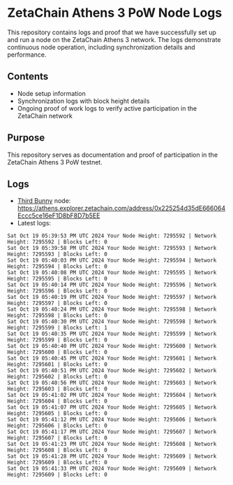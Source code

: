 # ZetaChain Athens 3 PoW Node Logs
This repository contains logs and proof that we have successfully set up and run a node on the ZetaChain Athens 3 network. The logs demonstrate continuous node operation, including synchronization details and performance.

## Contents
- Node setup information
- Synchronization logs with block height details
- Ongoing proof of work logs to verify active participation in the ZetaChain network

## Purpose
This repository serves as documentation and proof of participation in the ZetaChain Athens 3 PoW testnet.

## Logs

- [Third Bunny](https://thirdbunny.xyz/) node: https://athens.explorer.zetachain.com/address/0x225254d35dE666064Eccc5ce16eF1D8bF8D7b5EE
- Latest logs:
```
Sat Oct 19 05:39:53 PM UTC 2024 Your Node Height: 7295592 | Network Height: 7295592 | Blocks Left: 0
Sat Oct 19 05:39:58 PM UTC 2024 Your Node Height: 7295593 | Network Height: 7295593 | Blocks Left: 0
Sat Oct 19 05:40:03 PM UTC 2024 Your Node Height: 7295594 | Network Height: 7295594 | Blocks Left: 0
Sat Oct 19 05:40:08 PM UTC 2024 Your Node Height: 7295595 | Network Height: 7295595 | Blocks Left: 0
Sat Oct 19 05:40:14 PM UTC 2024 Your Node Height: 7295596 | Network Height: 7295596 | Blocks Left: 0
Sat Oct 19 05:40:19 PM UTC 2024 Your Node Height: 7295597 | Network Height: 7295597 | Blocks Left: 0
Sat Oct 19 05:40:24 PM UTC 2024 Your Node Height: 7295598 | Network Height: 7295598 | Blocks Left: 0
Sat Oct 19 05:40:30 PM UTC 2024 Your Node Height: 7295598 | Network Height: 7295599 | Blocks Left: 1
Sat Oct 19 05:40:35 PM UTC 2024 Your Node Height: 7295599 | Network Height: 7295599 | Blocks Left: 0
Sat Oct 19 05:40:40 PM UTC 2024 Your Node Height: 7295600 | Network Height: 7295600 | Blocks Left: 0
Sat Oct 19 05:40:45 PM UTC 2024 Your Node Height: 7295601 | Network Height: 7295601 | Blocks Left: 0
Sat Oct 19 05:40:51 PM UTC 2024 Your Node Height: 7295602 | Network Height: 7295602 | Blocks Left: 0
Sat Oct 19 05:40:56 PM UTC 2024 Your Node Height: 7295603 | Network Height: 7295603 | Blocks Left: 0
Sat Oct 19 05:41:02 PM UTC 2024 Your Node Height: 7295604 | Network Height: 7295604 | Blocks Left: 0
Sat Oct 19 05:41:07 PM UTC 2024 Your Node Height: 7295605 | Network Height: 7295605 | Blocks Left: 0
Sat Oct 19 05:41:12 PM UTC 2024 Your Node Height: 7295606 | Network Height: 7295606 | Blocks Left: 0
Sat Oct 19 05:41:17 PM UTC 2024 Your Node Height: 7295607 | Network Height: 7295607 | Blocks Left: 0
Sat Oct 19 05:41:23 PM UTC 2024 Your Node Height: 7295608 | Network Height: 7295608 | Blocks Left: 0
Sat Oct 19 05:41:28 PM UTC 2024 Your Node Height: 7295609 | Network Height: 7295609 | Blocks Left: 0
Sat Oct 19 05:41:33 PM UTC 2024 Your Node Height: 7295609 | Network Height: 7295609 | Blocks Left: 0
```

